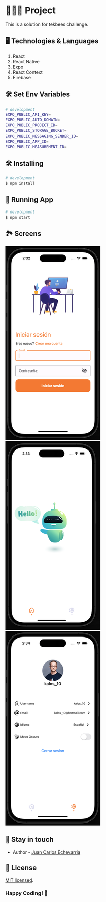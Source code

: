 # 👨🏻‍💻 Project

This is a solution for tekbees challenge. 

## 🖥 Technologies & Languages

1. React
2. React Native
3. Expo
4. React Context
5. Firebase




## 🛠 Set Env Variables

```bash
# development
EXPO_PUBLIC_API_KEY=
EXPO_PUBLIC_AUTO_DOMAIN=
EXPO_PUBLIC_PROJECT_ID=
EXPO_PUBLIC_STORAGE_BUCKET=
EXPO_PUBLIC_MESSAGING_SENDER_ID=
EXPO_PUBLIC_APP_ID=
EXPO_PUBLIC_MEASUREMENT_ID=
```
## 🛠 Installing

```bash
# development
$ npm install
```

## 🍏 Running App

```bash
# development
$ npm start
```

## 🏞️ Screens
<img src="./assets/screens/signin.png" alt="Home" width="300">
<img src="./assets/screens/home.png" alt="Home" width="300">
<img src="./assets/screens/detail.png" alt="Home" width="300">

## 🐨 Stay in touch

- Author - [Juan Carlos Echevarria](https://juancarlosechevarria.netlify.app/)



## 🪪 License

[MIT licensed](LICENSE).

### Happy Coding! 🚀
